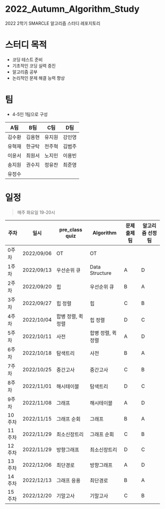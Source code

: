 # 2022_Autumn_Algorithm_Study

2022 2학기 SMARCLE 알고리즘 스터디 레포지토리

# 스터디 목적

- 코딩 테스트 준비
- 기초적인 코딩 실력 증진
- 알고리즘 공부
- 논리적인 문제 해결 능력 향상

# 팀

- 4-5인 1팀으로 구성

| A팀 | B팀 | C팀  | D팀 | 
|:---:|:---:|:---:|:---:|
|김수환|김용현|유지원|강인영|
|유혁재|한규탁|전주혁|김범주|
|이윤서|최원서|노지민|이용빈|    
|송지원|권수지|정유찬|최준영|    
|유정수|    |    |   |    


# 일정

> 매주 화요일 19-20시

| 주차  | 일시 | pre_class quiz                 | Algorithm               | 문제 출제팀 | 알고리즘 선정팀
|--------|------------|--------------------|--------------------|---|---|
| 0주차  | 2022/09/06 | OT                 | OT                 |   |   |
| 1주차  | 2022/09/13 | 우선순위 큐        | Data Structure     | A  | D |
| 2주차  | 2022/09/20 | 힙                 | 우선순위 큐        | B  | A  |
| 3주차  | 2022/09/27 | 힙 정렬            | 힙                 | C  | B  |
| 4주차  | 2022/10/04 | 합병 정렬, 퀵 정렬 | 힙 정렬            | D  | C  |
| 5주차  | 2022/10/11 | 사전               | 합병 정렬, 퀵 정렬 | A  | D |
| 6주차  | 2022/10/18 | 탐색트리           | 사전               | B  | A  |
| 7주차  | 2022/10/25 | 중간고사           | 중간고사           | C  | B  |
| 8주차  | 2022/11/01 | 해시테이블         | 탐색트리           | D  | C |
| 9주차  | 2022/11/08 | 그래프             | 해시테이블         | A  | D  |
| 10주차 | 2022/11/15 | 그래프 순회        | 그래프             | B  | A  |
| 11주차 | 2022/11/29 | 최소신장트리       | 그래프 순회        | C  | B  |
| 12주차 | 2022/11/29 | 방향그래프         | 최소신장트리       | D  | C  |
| 13주차 | 2022/12/06 | 최단경로           | 방향그래프         | A  | D  |
| 14주차 | 2022/12/13 | 그래프 응용        | 최단경로           | B  | A  |
| 15주차 | 2022/12/20 | 기말고사           | 기말고사           | C  | B  |
